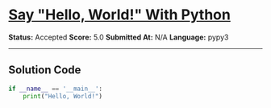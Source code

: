 # [Say "Hello, World!" With Python](https://www.hackerrank.com/challenges/py-hello-world/problem)

**Status:** Accepted
**Score:** 5.0
**Submitted At:** N/A
**Language:** pypy3

---

## Solution Code

```python
if __name__ == '__main__':
    print("Hello, World!")


